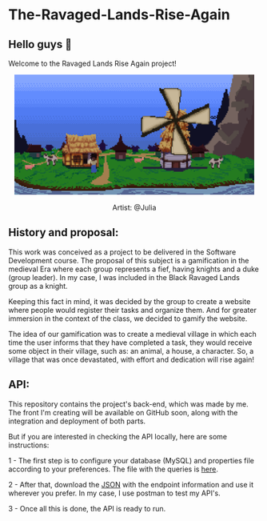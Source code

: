 # The-Ravaged-Lands-Rise-Again

## Hello guys 🤗

Welcome to the Ravaged Lands Rise Again project!

<p align="center">
  <img src=https://raw.githubusercontent.com/taybalau/The-Ravaged-Lands-Rise-Again/main/field_day.gif  width="480">
</p>

<p align="center">
  Artist: @Julia
   </p>

## History and proposal: 

This work was conceived as a project to be delivered in the Software Development course. 
The proposal of this subject is a gamification in the medieval Era where each group represents a fief, 
having knights and a duke (group leader). In my case, I was included in the Black Ravaged Lands group as a knight. 

Keeping this fact in mind, it was decided by the group to create a website where people would register their tasks 
and organize them. And for greater immersion in the context of the class, we decided to gamify the website.

The idea of our gamification was to create a medieval village in which each time the user informs that they have completed a task, 
they would receive some object in their village, such as: an animal, a house, a character. So, a village that was once devastated, 
with effort and dedication will rise again!

## API:

This repository contains the project's back-end, which was made by me.
The front I'm creating will be available on GitHub soon,
along with the integration and deployment of both parts. 

But if you are interested in checking the API locally, here are some instructions: 

1 - The first step is to configure your database (MySQL) and properties file according to your preferences. The file with the queries is [here](https://github.com/taybalau/The-Ravaged-Lands-Rise-Again/tree/main/mysql). 

2 - After that, download the [JSON](https://github.com/taybalau/The-Ravaged-Lands-Rise-Again/tree/main/postman) with the endpoint information and use it wherever you prefer. In my case, I use postman to test my API's.

3 - Once all this is done, the API is ready to run.
